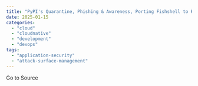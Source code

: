 ```yaml
---
title: "PyPI's Quarantine, Phishing & Awareness, Porting Fishshell to Rust, Cyber Trust Mark - ASW #313"
date: 2025-01-15
categories: 
  - "cloud"
  - "cloudnative"
  - "development"
  - "devops"
tags: 
  - "application-security"
  - "attack-surface-management"
---
```


Go to Source
